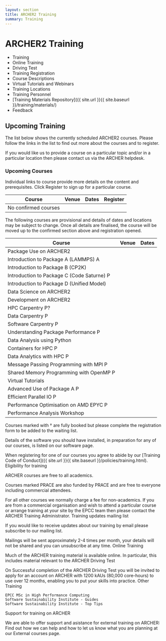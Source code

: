```yaml
---
layout: section
title: ARCHER2 Training
summary: Training 
---
```


# ARCHER2 Training #

* Training
* Online Training
* Driving Test
* Training Registration
* Course Descriptions
* Virtual Tutorials and Webinars
* Training Locations
* Training Personnel
* [Training Materials Repository]({{ site.url }}{{ site.baseurl }}/training/materials/)
* Feedback

## Upcoming Training

The list below shows the currently scheduled ARCHER2 courses. Please follow the links in the list to find out more about the courses and to register.

If you would like us to provide a course on a particular topic and/or in a particular location then please contact us via the ARCHER helpdesk.

### Upcoming Courses

Individual links to course provide more details on the content and prerequisites. Click Register to sign up for a particular course.

| Course | Venue | Dates | Register |
|---     | ---   | ---   | ---      |
| No confirmed courses 	| | |	|

The following courses are provisional and details of dates and locations may be subject to change.
Once all details are finalised, the course will be moved up to the confirmed section above and registration opened.

| Course | Venue | Dates | 
|---     | ---   | ---   | 
| Package Use on ARCHER2	| | |	|
| Introduction to Package A (LAMMPS)	A		| | | |
| Introduction to Package B (CP2K)		| | | |
| Introduction to Package C (Code Saturne)	P		| | | |
| Introduction to Package D (Unified Model)		| | | |
| Data Science on ARCHER2		| | | |
| Development on ARCHER2		| | | |
| HPC Carpentry	P?		| | | |
| Data Carpentry	P		| | | |
| Software Carpentry	P		| | | |
| Understanding Package Performance	P		| | | |
| Data Analysis using Python		| | | |
| Containers for HPC	P		| | | |
| Data Analytics with HPC	P		| | | |
| Message Passing Programming with MPI	P		| | | |
| Shared Memory Programming with OpenMP	P		| | | |
| Virtual Tutorials		| | | |
| Advanced Use of Package A	P		| | | |
| Efficient Parallel IO	P		| | | |
| Performance Optimisation on AMD EPYC	P		| | | |
| Performance Analysis Workshop



Courses marked with † are fully booked but please complete the registration form to be added to the waiting list.

Details of the software you should have installed, in preparation for any of our courses, is listed on our software page.

When registering for one of our courses you agree to abide by our [Training Code of Conduct]({{ site.url }}{{ site.baseurl }}/policies/training.html).
Eligibility for training

ARCHER courses are free to all academics.

Courses marked PRACE are also funded by PRACE and are free to everyone including commercial attendees.

For all other courses we normally charge a fee for non-academics. If you are from a commercial organisation and wish to attend a particular course or arrange training at your site by the EPCC team then please contact the ARCHER Training Administrator.
Training updates mailing list

If you would like to receive updates about our training by email please subscribe to our mailing list.

Mailings will be sent approximately 2-4 times per month, your details will not be shared and you can unsubscribe at any time.
Online Training

Much of the ARCHER training material is available online. In particular, this includes material relevant to the ARCHER Driving Test

On Successful completion of the ARCHER Driving Test you will be invited to apply for an account on ARCHER with 1200 kAUs (80,000 core-hours) to use over 12 months, enabling you to put your skills into practice.
Other Training

    EPCC MSc in High Performance Computing
    Software Sustainability Institute - Guides
    Software Sustainability Institute - Top Tips

Support for training on ARCHER

We are able to offer support and asistance for external training on ARCHER: Find out how we can help and how to let us know what you are planning at our External courses page.